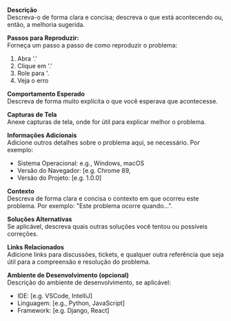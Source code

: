 **Descrição**  
Descreva-o de forma clara e concisa; descreva o que está acontecendo ou, então, a melhoria sugerida.

**Passos para Reproduzir:**  
Forneça um passo a passo de como reproduzir o problema:
1. Abra '.'
2. Clique em '.'
3. Role para '.
4. Veja o erro

**Comportamento Esperado**  
Descreva de forma muito explícita o que você esperava que acontecesse.

**Capturas de Tela**  
Anexe capturas de tela, onde for útil para explicar melhor o problema.

**Informações Adicionais**  
Adicione outros detalhes sobre o problema aqui, se necessário. Por exemplo:
- Sistema Operacional: e.g., Windows, macOS
- Versão do Navegador: [e.g. Chrome 89,
- Versão do Projeto: [e.g. 1.0.0]

**Contexto**  
Descreva de forma clara e concisa o contexto em que ocorreu este problema. Por exemplo: "Este problema ocorre quando…".

**Soluções Alternativas**  
Se aplicável, descreva quais outras soluções você tentou ou possíveis correções.

**Links Relacionados**  
Adicione links para discussões, tickets, e qualquer outra referência que seja útil para a compreensão e resolução do problema.

**Ambiente de Desenvolvimento (opcional)**  
Descrição do ambiente de desenvolvimento, se aplicável:
- IDE: [e.g. VSCode, IntelliJ]
- Linguagem: [e.g., Python, JavaScript]
- Framework: [e.g. Django, React]
